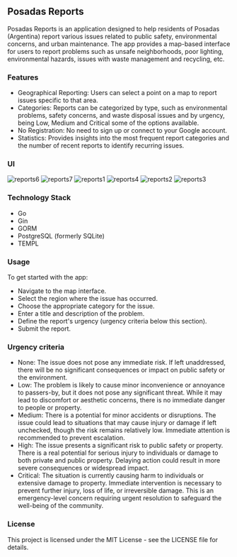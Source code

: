## Posadas Reports
Posadas Reports is an application designed to help residents of Posadas (Argentina) report various issues related to public safety, environmental concerns, and urban maintenance. The app provides a map-based interface for users to report problems such as unsafe neighborhoods, poor lighting, environmental hazards, issues with waste management and recycling, etc.

### Features
- Geographical Reporting: Users can select a point on a map to report issues specific to that area.
- Categories: Reports can be categorized by type, such as environmental problems, safety concerns, and waste disposal issues and by urgency, being Low, Medium and Critical some of the options available.
- No Registration: No need to sign up or connect to your Google account.
- Statistics: Provides insights into the most frequent report categories and the number of recent reports to identify recurring issues.

### UI
![reports6](https://github.com/user-attachments/assets/051dd3fb-21b7-4d29-b578-fa55ed220220)
![reports7](https://github.com/user-attachments/assets/e483482b-faef-4afa-9987-adbca69dfadc)
![reports1](https://github.com/user-attachments/assets/ddb22e9c-5664-45f1-8fd7-bbbb6a094480)
![reports4](https://github.com/user-attachments/assets/287dbc12-3944-4bd8-83b9-be7d9b410d6c)
![reports2](https://github.com/user-attachments/assets/bd8f2c46-afb5-4edf-aa40-bf3c8390f8e6)
![reports3](https://github.com/user-attachments/assets/3812cefc-205c-4bf2-bb08-e71d399c9790)

### Technology Stack
- Go 
- Gin
- GORM
- PostgreSQL (formerly SQLite)
- TEMPL 

### Usage
To get started with the app:

- Navigate to the map interface.
- Select the region where the issue has occurred.
- Choose the appropriate category for the issue.
- Enter a title and description of the problem.
- Define the report's urgency (urgency criteria below this section).
- Submit the report.

### Urgency criteria
- None: The issue does not pose any immediate risk. If left unaddressed, there will be no significant consequences or impact on public safety or the environment.
- Low: The problem is likely to cause minor inconvenience or annoyance to passers-by, but it does not pose any significant threat. While it may lead to discomfort or aesthetic concerns, there is no immediate danger to people or property.
- Medium: There is a potential for minor accidents or disruptions. The issue could lead to situations that may cause injury or damage if left unchecked, though the risk remains relatively low. Immediate attention is recommended to prevent escalation.
- High: The issue presents a significant risk to public safety or property. There is a real potential for serious injury to individuals or damage to both private and public property. Delaying action could result in more severe consequences or widespread impact.
- Critical: The situation is currently causing harm to individuals or extensive damage to property. Immediate intervention is necessary to prevent further injury, loss of life, or irreversible damage. This is an emergency-level concern requiring urgent resolution to safeguard the well-being of the community.

### License
This project is licensed under the MIT License - see the LICENSE file for details.
